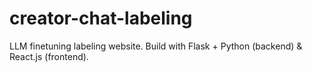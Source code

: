 # creator-chat-labeling

LLM finetuning labeling website. Build with Flask + Python (backend) & React.js (frontend). 
